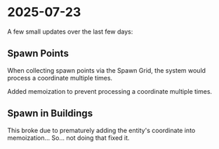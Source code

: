 ﻿# 2025-07-23
<secondary-label ref="gm-mod"/>

A few small updates over the last few days:

## Spawn Points

When collecting spawn points via the Spawn Grid, the system would process a coordinate multiple times. 

Added memoization to prevent processing a coordinate multiple times.

## Spawn in Buildings

This broke due to prematurely adding the entity's coordinate into memoization... So... not doing that fixed it.